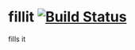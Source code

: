 # fillit [![Build Status](https://travis-ci.com/nipqiv/fillit.svg?token=npJorzrMuT9oxn5xXSyd&branch=master)](https://travis-ci.com/nipqiv/fillit)
fills it
